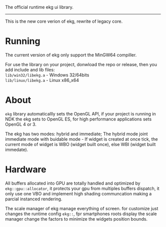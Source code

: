 The official runtime ekg ui library.

---

This is the new core verion of ekg, rewrite of legacy core.

# Running

The current version of ekg only support the MinGW64 compiller.  

For use the library on your project, donwload the repo or release, then you add include and lib files:  
`lib/win32/libekg.a` - Windows 32/64bits  
`lib/linux/libekg.a` - Linux x86_x64  

# About

`ekg` library automaticallly sets the OpenGL API, if your project is running in NDK the ekg sets to OpenGL ES, for high performance applications sets OpenGL 4 or 3.

The ekg has two modes: hybrid and immediate; The hybrid mode joint immediate mode with buidable mode - If widget is created at once tick, the current mode of widget is WBO (widget built once), else WBI (widget built immedate).

# Hardware

All buffers allocated into GPU are totally handled and optimized by `ekg::gpu::allocator`, it protects your gpu from multiples buffers dispatch, it only use one VBO and implement high shading communcation making a parcial instanced rendering.

The scale manager of ekg manage everything of screen. for customize just changes the runtime config `ekg::`, fpr smartphones roots display the scale manager change the factors to minimize the widgets position bounds.
